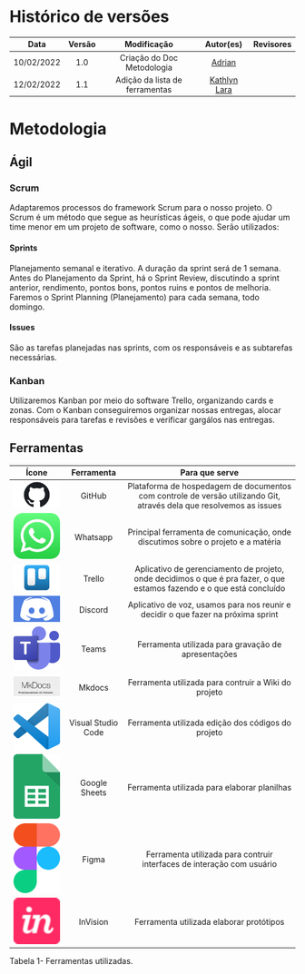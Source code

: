 # Histórico de versões
|     Data     | Versão |     Modificação   | Autor(es)  |    Revisores   |
|      :--:    | :----: |     :-------:     | :-------:  | :-------:  |
|   10/02/2022 |   1.0  | Criação do Doc Metodologia|[Adrian](github.com/SwampTG)|[]()|
|   12/02/2022 |   1.1  | Adição da lista de ferramentas | [Kathlyn Lara](github.com/klmurussi) | []() |

# Metodologia

## Ágil

### Scrum

Adaptaremos processos do framework Scrum para o nosso projeto. O Scrum é um método que segue as heurísticas ágeis, o que pode ajudar um time menor em um projeto de software, como o nosso. Serão utilizados:

#### Sprints

Planejamento semanal e iterativo. A duração da sprint será de 1 semana. Antes do Planejamento da Sprint, há o Sprint Review, discutindo a sprint anterior, rendimento, pontos bons, pontos ruins e pontos de melhoria. Faremos o Sprint Planning (Planejamento) para cada semana, todo domingo.

#### Issues

São as tarefas planejadas nas sprints, com os responsáveis e as subtarefas necessárias.

### Kanban

Utilizaremos Kanban por meio do software Trello, organizando cards e zonas. Com o Kanban conseguiremos organizar nossas entregas, alocar responsáveis para tarefas e revisões e verificar gargálos nas entregas.

## Ferramentas

| Ícone |  Ferramenta  |  Para que serve  | 
| :-: | :-: | :-: |
|<img src="./../../assets/img/logo-github.jpg" width="200">| GitHub | Plataforma de hospedagem de documentos com controle de versão utilizando Git, através dela que resolvemos as issues |
|<img src="./../../assets/img/logo-whatsapp.jpg" width="200">| Whatsapp | Principal ferramenta de comunicação, onde discutimos sobre o projeto e a matéria |
|<img src="./../../assets/img/logo-trello.jpg" width="200">| Trello | Aplicativo de gerenciamento de projeto, onde decidimos o que é pra fazer, o que estamos fazendo e o que está concluído |
|<img src="./../../assets/img/logo-discord.jpg" width="200">| Discord | Aplicativo de voz, usamos para nos reunir e decidir o que fazer na próxima sprint |
|<img src="./../../assets/img/logo-teams.png" width="200">| Teams | Ferramenta utilizada para gravação de apresentações   |
|<img src="./../../assets/img/logo-mkdocs.png" width="200">| Mkdocs | Ferramenta utilizada para contruir a Wiki do projeto   |
|<img src="./../../assets/img/logo-vscode.png" width="200">| Visual Studio Code  | Ferramenta utilizada edição dos códigos do projeto|
|<img src="./../../assets/img/logo-sheets.png" width="200">| Google Sheets | Ferramenta utilizada para elaborar planilhas   |
|<img src="./../../assets/img/logo-figma.png" width="200">| Figma | Ferramenta utilizada para contruir interfaces de interação com usuário   |
|<img src="./../../assets/img/logo-invision.png" width="200">| InVision | Ferramenta utilizada elaborar protótipos   |

<figcaption>Tabela 1- Ferramentas utilizadas.</figcaption>
